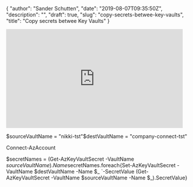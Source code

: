 {
  "author": "Sander Schutten",
  "date": "2019-08-07T09:35:50Z",
  "description": "",
  "draft": true,
  "slug": "copy-secrets-betwee-key-vaults",
  "title": "Copy secrets betwee Key Vaults"
}


<iframe width="480" height="270" src="https://www.youtube.com/embed/dreyY6WmAq4?feature=oembed" frameborder="0" allow="accelerometer; autoplay; encrypted-media; gyroscope; picture-in-picture" allowfullscreen></iframe>

$sourceVaultName = "nikki-tst"$destVaultName = "company-connect-tst"

Connect-AzAccount

$secretNames = (Get-AzKeyVaultSecret -VaultName $sourceVaultName).Name$secretNames.foreach{Set-AzKeyVaultSecret -VaultName $destVaultName -Name $_ `-SecretValue (Get-AzKeyVaultSecret -VaultName $sourceVaultName -Name $_).SecretValue}

